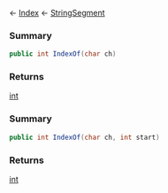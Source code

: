 ← [Index](Api-Index) ← [StringSegment](VRage.Game.ModAPI.Ingame.Utilities.StringSegment)

### Summary

```csharp
public int IndexOf(char ch)
```

### Returns

[int](System.Int32)

### Summary

```csharp
public int IndexOf(char ch, int start)
```

### Returns

[int](System.Int32)

